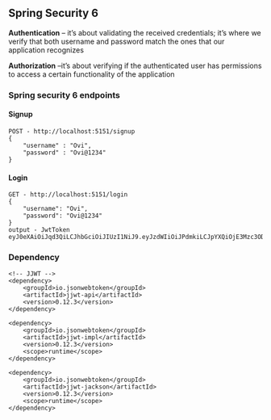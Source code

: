 ## Spring Security 6

**Authentication** – it’s about validating the received credentials; it’s where we verify that both username and password match the ones that our application recognizes

**Authorization** –it’s about verifying if the authenticated user has permissions to access a certain functionality of the application



### Spring security 6 endpoints

#### Signup
````
POST - http://localhost:5151/signup
{
    "username" : "Ovi",
    "password" : "Ovi@1234"
}
````
#### Login
````
GET - http://localhost:5151/login
{
    "username": "Ovi",
    "password": "Ovi@1234"
}
output - JwtToken
eyJ0eXAiOiJqd3QiLCJhbGciOiJIUzI1NiJ9.eyJzdWIiOiJPdmkiLCJpYXQiOjE3Mzc3ODAwMjksImV4cCI6MTczNzc4MDMyOX0.jpFhqpkPrmV7saiYauHJ0bl6MO9ooINpR06vcwJeVV4
````


### Dependency
````
<!-- JJWT -->
<dependency>
    <groupId>io.jsonwebtoken</groupId>
    <artifactId>jjwt-api</artifactId>
    <version>0.12.3</version>
</dependency>

<dependency>
    <groupId>io.jsonwebtoken</groupId>
    <artifactId>jjwt-impl</artifactId>
    <version>0.12.3</version>
    <scope>runtime</scope>
</dependency>

<dependency>
    <groupId>io.jsonwebtoken</groupId>
    <artifactId>jjwt-jackson</artifactId>
    <version>0.12.3</version>
    <scope>runtime</scope>
</dependency>
````